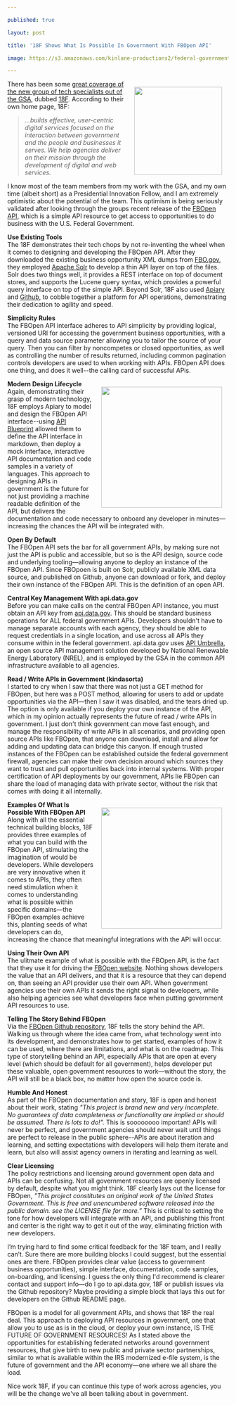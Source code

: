 ---
published: true
layout: post
title: '18F Shows What Is Possible In Government With FBOpen API'
image: https://s3.amazonaws.com/kinlane-productions2/federal-government/18f/18F_logo.png
---

<p><a href="https://18f.gsa.gov/"><img style="padding: 15px;" src="https://s3.amazonaws.com/kinlane-productions2/federal-government/18f/18F_logo.png" alt="" width="200" align="right" /></a>
<p>There has been some <a href="http://e-pluribusunum.com/2014/03/12/at-18f-in-gsa-u-s-seeks-to-tap-the-success-of-the-u-k-s-government-digital-services/">great coverage of the new group of tech specialists out of the GSA</a>, dubbed <a href="https://18f.gsa.gov/">18F</a>. According to their own home page, 18F:
<blockquote><em>...builds effective, user-centric digital services focused on the interaction between government and the people and businesses it serves. We help agencies deliver on their mission through the development of digital and web services.</em></blockquote>
<p>I know most of the team members from my work with the GSA, and my own time (albeit short) as a Presidential Innovation Fellow, and I am extremely optimistic about the potential of the team. This optimism is being seriously validated after looking through the groups recent release of the <a href="http://docs.fbopen.apiary.io/">FBOpen API</a>, which is a simple API resource to get access to opportunities to do business with the U.S. Federal Government.
<p><strong>Use Existing Tools</strong><br /> The 18F demonstrates their tech chops by not re-inventing the wheel when it comes to designing and developing the FBOpen API. After they downloaded the existing business opportunity XML dumps from <a href="https://fbo.gov">FBO.gov</a>, they employed <a href="https://lucene.apache.org/solr/">Apache Solr</a> to develop a thin API layer on top of the files. Solr does two things well, it provides a REST interface on top of document stores, and supports the Lucene query syntax, which provides a powerful query interface on top of the simple API. Beyond Solr, 18F also used <a href="https://apiary.io">Apiary</a> and <a href="https://github.com">Github</a>, to cobble together a platform for API operations, demonstrating their dedication to agility and speed.
<p><strong>Simplicity Rules</strong><br /> The FBOpen API interface adheres to API simplicity by providing logical, versioned URI for accessing the government business opportunities, with a query and data source parameter allowing you to tailor the source of your query. Then you can filter by noncompetes or closed opportunities, as well as controlling the number of results returned, including common pagination controls developers are used to when working with APIs. FBOpen API does one thing, and does it well--the calling card of successful APis.
<p><a href="https://fbopen.gsa.gov/"><img style="padding: 15px;" src="https://s3.amazonaws.com/kinlane-productions2/federal-government/fbopen/fbopen-pilot-logo.png" alt="" width="275" align="right" /></a>
<p><strong>Modern Design Lifecycle</strong><br /> Again, demonstrating their grasp of modern technology, 18F employs Apiary to model and design the FBOpen API interface--using <a href="http://apiblueprint.org/">API Blueprint</a> allowed them to define the API interface in markdown, then deploy a mock interface, interactive API documentation and code samples in a variety of languages. This approach to designing APIs in government is the future for not just providing a machine readable definition of the API, but delivers the documentation and code necessary to onboard any developer in minutes&mdash;increasing the chances the API will be integrated with.
<p><strong>Open By Default</strong><br /> The FBOpen API sets the bar for all government APIs, by making sure not just the API is public and accessible, but so is the API design, source code and underlying tooling&mdash;allowing anyone to deploy an instance of the FBOpen API. Since FBOpoen is built on Solr, publicly available XML data source, and published on Github, anyone can download or fork, and deploy their own instance of the FBOpen API. This is the definition of an open API.
<p><strong>Central Key Management With api.data.gov</strong><br /> Before you can make calls on the central FBOpen API instance, you must obtain an API key from <a href="https://api.data.gov/">api.data.gov</a>. This should be standard business operations for ALL federal government APIs. Developers shouldn't have to manage separate accounts with each agency, they should be able to request credentials in a single location, and use across all APIs they consume within in the federal government. api.data.gov uses <a href="https://github.com/NREL/api-umbrella">API Umbrella</a>, an open source API management solution developed by National Renewable Energy Laboratory (NREL), and is employed by the GSA in the common API infrastructure available to all agencies.
<p><strong>Read / Write APIs in Government (kindasorta)</strong><br /> I started to cry when I saw that there was not just a GET method for FBOpen, but here was a POST method, allowing for users to add or update opportunities via the API&mdash;then I saw it was disabled, and the tears dried up. The option is only available if you deploy your own instance of the API, which in my opinion actually represents the future of read / write APIs in government. I just don't think government can move fast enough, and manage the responsibility of write APIs in all scenarios, and providing open source APIs like FBOpen, that anyone can download, install and allow for adding and updating data can bridge this canyon. If enough trusted instances of the FBOpen can be established outside the federal government firewall, agencies can make their own decision around which sources they want to trust and pull opportunities back into internal systems. With proper certification of API deployments by our government, APIs lie FBOpen can share the load of managing data with private sector, without the risk that comes with doing it all internally.
<p><a href="http://gsa.gov/"><img style="padding: 15px;" src="https://s3.amazonaws.com/kinlane-productions2/federal-government/gsa/gsa-logo.jpeg" alt="" width="275" align="right" /></a>
<p><strong>Examples Of What Is Possible With FBOpen API</strong><br /> Along with all the essential technical building blocks, 18F provides three examples of what you can build with the FBOpen API, stimulating the imagination of would be developers. While developers are very innovative when it comes to APIs, they often need stimulation when it comes to understanding what is possible within specific domains&mdash;the FBOpen examples achieve this, planting seeds of what developers can do, increasing the chance that meaningful integrations with the API will occur.
<p><strong>Using Their Own API</strong><br /> The ulitmate example of what is possible with the FBOpen API, is the fact that they use it for driving the <a href="https://fbopen.gsa.gov/">FBOpen website</a>. Nothing shows developers the value that an API delivers, and that it is a resource that they can depend on, than seeing an API provider use their own API. When government agencies use their own APIs it sends the right signal to developers, while also helping agencies see what developers face when putting government API resources to use.
<p><strong>Telling The Story Behind FBOpen</strong><br /> Via the <a href="https://github.com/18f/fbopen">FBOpen Github repository</a>, 18F tells the story behind the API. Walking us through where the idea came from, what technology went into its development, and demonstrates how to get started, examples of how it can be used, where there are limitations, and what is on the roadmap. This type of storytelling behind an API, especially APIs that are open at every level (which should be default for all government), helps developer put these valuable, open government resources to work&mdash;without the story, the API will still be a black box, no matter how open the source code is.
<p><strong>Humble And Honest</strong><br /> As part of the FBOpen documentation and story, 18F is open and honest about their work, stating <em>"This project is brand new and very incomplete. No guarantees of data completeness or functionality are implied or should be assumed. There is lots to do!&rdquo;.</em> This is soooooooo important! APIs will never be perfect, and government agencies should never wait until things are perfect to release in the public sphere--APIs are about iteration and learning, and setting expectations with developers will help them iterate and learn, but also will assist agency owners in iterating and learning as well.
<p><strong>Clear Licensing</strong><br /> The policy restrictions and licensing around government open data and APIs can be confusing. Not all government resources are openly licensed by default, despite what you might think. 18F clearly lays out the license for FBOpen, <em>"This project constitutes an original work of the United States Government. This is free and unencumbered software released into the public domain. see the LICENSE file for more.&rdquo;</em> This is critical to setting the tone for how developers will integrate with an API, and publishing this front and center is the right way to get it out of the way, eliminating friction with new developers.
<p>I&rsquo;m trying hard to find some critical feedback for the 18F team, and I really can&rsquo;t. Sure there are more building blocks I could suggest, but the essential ones are there. FBOpen provides clear value (access to government business opportunities), simple interface, documentation, code samples, on-boarding, and licensing. I guess the only thing I'd recommend is clearer contact and support info&mdash;do I go to api.data.gov, 18F or publish issues via the Github repository? Maybe providing a simple block that lays this out for developers on the Github README page.
<p>FBOpen is a model for all government APIs, and shows that 18F the real deal. This approach to deploying API resources in government, one that allow you to use as is in the cloud, or deploy your own instance, IS THE FUTURE OF GOVERNMENT RESOURCES! As I stated above the opportunities for establishing federated networks around government resources, that give birth to new public and private sector partnerships, similar to what is available within the IRS modernized e-file system, is the future of government and the API economy&mdash;one where we all share the load.
<p>Nice work 18F, if you can continue this type of work across agencies, you will be the change we've all been talking about in government.

